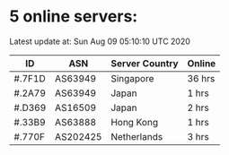 # 5 online servers:

Latest update at: Sun Aug 09 05:10:10 UTC 2020

| ID | ASN | Server Country | Online |
| -- | --- | -------------- | ------ |
| #.7F1D | AS63949 | Singapore | 36 hrs |
| #.2A79 | AS63949 | Japan | 1 hrs |
| #.D369 | AS16509 | Japan | 2 hrs |
| #.33B9 | AS63888 | Hong Kong | 1 hrs |
| #.770F | AS202425 | Netherlands | 3 hrs |

